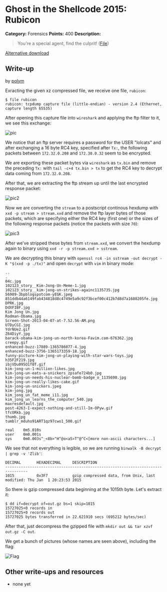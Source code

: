 # Ghost in the Shellcode 2015: Rubicon

**Category:** Forensics
**Points:** 400
**Description:**

> You're a special agent, find the culprit! ([File](https://2015.ghostintheshellcode.com/rubicon-fb6dec9f517e171a15c4b3a63cc7c9ce1cc1141fdf0e23b5b377ebd305f7c8d6))

[Alternative download](https://mega.nz/#!KVlBGDSJ!QyaSTaCVW2fiDtq4NLDGSDUgxN-WDtf6aNwm_me96wo)

## Write-up

by [polym](https://github.com/abpolym)

Exracting the given xz compressed file, we receive one file, `rubicon`:
```
$ file rubicon
rubicon: tcpdump capture file (little-endian) - version 2.4 (Ethernet, capture length 65535)
```

After opening this capture file into `wireshark` and applying the ftp filter to it, we see this exchange:

![pic](1.png)

We notice that an ftp server requires a password for the USER "lolcats" and after exchanging a 16 byte RC4 key, specified after `Tx:`, the following packets between `172.32.0.208` and `172.30.0.32` seem to be encrypted.

We are exporting these packet bytes via `wireshark` as `tx.bin` and remove the preceding `Tx:` with `tail -c+4 tx.bin > tx` to get the RC4 key to decrypt data coming from `172.32.0.208`.

After that, we are extracting the ftp stream up until the last encrypted response packet:

![pic2](2.png)

Now we are converting the `stream` to a postscript continous hexdump with `xxd -p stream > stream.xxd` and remove the ftp layer bytes of those packets, which are specifying either the RC4 key (first one) or the sizes of the following response packets (notice the packets with size `70`):

![pic3](3.png)

After we've stripped these bytes from `stream.xxd`, we convert the hexdump again to binary using `xxd -r -p stream.xxd > sstream`.

We are decrypting this binary with `openssl rc4 -in sstream -out decrypt -K "$(xxd -p ./tx)"` and open `decrypt` with `vim` in binary mode:

    ..
    .
    04c.jpg
    102123_story__Kim-Jong-Un-Meme-1.jpg
    102123_story__kim-jong-un-strikes-againc1135735.jpg
    56989-3bpblogspotcom-yEGK.jpeg
    851ddb44a6149fab434818d8c4749e5a9c92f3bcef00c412b7d8d7a1680205fe.jpg
    DPRK.jpg
    DdXFIBF.jpg
    Kim Jong Un.jpg
    Rodman-Obama.jpg
    Screen-Shot-2013-04-07-at-7.52.56-AM.png
    U7DyCGI.jpg
    YdrNUe2.gif
    Z64DiyY.jpg
    barack-obama-kim-jong-un-north-korea-Favim.com-676362.jpg
    creepy.gif
    enhanced-buzz-17889-1365786077-4.jpg
    enhanced-buzz-3756-1365173359-18.jpg
    funny-picture-kim-jong-un-playing-with-star-wars-toys.jpg
    h35F2F219.jpg
    ibjVDu095O1f0T.gif
    kim-jong-un-1-million-likes.jpg
    kim-jong-un-eats-a-snickers_zpsafe724b0.jpg
    kim-jong-un-needs-his-nuclear-bomb-badge_o_1135698.jpg
    kim-jong-un-really-likes-cake.gif
    kim-jong-un-snickers.jpeg
    kim-jong.jpg
    kim_jong_un_fat_meme_i11.jpg
    kim_jong_un_learns_the_computer_540.jpg
    maxresdefault.jpg
    post-4263-I-expect-nothing-and-still-Im-OPyw.gif
    tfcORkb.jpg
    thumb.jpg
    tumblr_mduho91ART1qz97cwo1_500.gif
    
    real    0m5.010s
    user    0m0.001s
    sys     0m0.003s^_<8b>^H^@ɞ<a5>T^@^C<[more non-ascii characters...]
    
We see that not everything is legible, so we are running `binwalk -B decrypt | grep -v 'Zlib'`:

    DECIMAL       HEXADECIMAL     DESCRIPTION
    --------------------------------------------------------------------------------
    1015          0x3F7           gzip compressed data, from Unix, last modified: Thu Jan  1 20:23:53 2015

So there is gzip compressed data beginning at the 1015th byte. Let's extract it:

```
$ dd if=decrypt of=out.gz bs=1 skip=1015                                                                                 
15727025+0 records in
15727025+0 records out
15727025 bytes transferred in 22.621910 secs (695212 bytes/sec)
```

After that, just decompress the gzipped file with `mkdir out && tar xzvf out.gz -C out`.

We get a bunch of pictures (whose names are seen above), including the flag:

![Flag](U7DyCGI.jpg)

## Other write-ups and resources

* none yet
